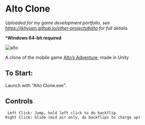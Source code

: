 # Alto Clone
*Uploaded for my game development portfolio, see https://jkhyuen.github.io/other-projects#alto for full details.*

***Windows 64-bit required** 

![alto](https://github.com/JKHYuen/AltoCloneBuild/assets/53157428/b6fd6b3f-4531-43b6-aec6-1bf5d930a18a)

A clone of the mobile game [Alto’s Adventure](https://www.youtube.com/watch?v=Wk5JupHelAg), made in Unity

## To Start:
Launch with "Alto Clone.exe".

## Controls
     Left Click: Jump, hold left click to do backflip
    Right Click: Glide (mid air only, do backflips to charge up)
